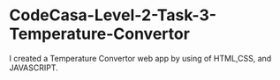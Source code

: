 # CodeCasa-Level-2-Task-3-Temperature-Convertor
I created a Temperature Convertor web app by using of HTML,CSS, and JAVASCRIPT.
